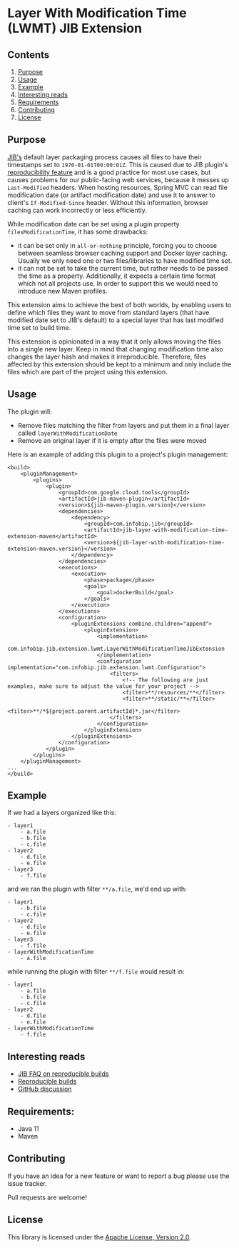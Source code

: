# Layer With Modification Time (LWMT) JIB Extension

## Contents
1. [Purpose](#purpose)
2. [Usage](#usage)
3. [Example](#example)
4. [Interesting reads](#reads)
5. [Requirements](#requirements)
6. [Contributing](#contributing)
7. [License](#license)


## Purpose <a name="purpose"></a>

[JIB's](https://github.com/GoogleContainerTools/jib) default layer packaging process causes all files to have their 
timestamps set to `1970-01-01T00:00:01Z`. This is caused due to JIB plugin's 
[reproducibility feature](https://github.com/GoogleContainerTools/jib/blob/master/docs/faq.md#why-is-my-image-created-48-years-ago) 
and is a good practice for most use cases, but causes problems for our public-facing web services, because it messes up `Last-Modified` headers.
When hosting resources, Spring MVC can read file modification date (or artifact modification date) and use it to answer 
to client's `If-Modified-Since` header. Without this information, browser caching can work incorrectly or less efficiently.

While modification date can be set using a plugin property `filesModificationTime`, it has some drawbacks:
- it can be set only in `all-or-nothing` principle, forcing you to choose between seamless browser caching support and 
  Docker layer caching. Usually we only need one or two files/libraries to have modified time set.
- it can not be set to take the current time, but rather needs to be passed the time as a property. Additionally, it 
  expects a certain time format which not all projects use. In order to support this we would need to introduce new 
  Maven profiles.

This extension aims to achieve the best of both worlds, by enabling users to define which files they want to move from
standard layers (that have modified date set to JIB's default) to a special layer that has last modified time set to 
build time.

This extension is opinionated in a way that it only allows moving the files into a single new layer. Keep in mind that 
changing modification time also changes the layer hash and makes it irreproducible. Therefore, files affected by this
extension should be kept to a minimum and only include the files which are part of the project using this extension.

## Usage <a name="usage"></a>

The plugin will:
- Remove files matching the filter from layers and put them in a final layer called `layerWithModificationDate`
- Remove an original layer if it is empty after the files were moved

Here is an example of adding this plugin to a project's plugin management:
```
<build>
    <pluginManagement>
        <plugins>
            <plugin>
                <groupId>com.google.cloud.tools</groupId>
                <artifactId>jib-maven-plugin</artifactId>
                <version>${jib-maven-plugin.version}</version>
                <dependencies>
                    <dependency>
                        <groupId>com.infobip.jib</groupId>
                        <artifactId>jib-layer-with-modification-time-extension-maven</artifactId>
                        <version>${jib-layer-with-modification-time-extension-maven.version}</version>
                    </dependency>
                </dependencies>
                <executions>
                    <execution>
                        <phase>package</phase>
                        <goals>
                            <goal>dockerBuild</goal>
                        </goals>
                    </execution>
                </executions>
                <configuration>
                    <pluginExtensions combine.children="append">
                        <pluginExtension>
                            <implementation>
                                com.infobip.jib.extension.lwmt.LayerWithModificationTimeJibExtension
                            </implementation>
                            <configuration implementation="com.infobip.jib.extension.lwmt.Configuration">
                                <filters>
                                    <!-- The following are just examples, make sure to adjust the value for your project -->
                                    <filter>**/resources/**</filter>
                                    <filter>**/static/**</filter>
                                    <filter>**/*${project.parent.artifactId}*.jar</filter>
                                </filters>
                            </configuration>
                        </pluginExtension>
                    </pluginExtensions>
                </configuration>
            </plugin>
        </plugins>
    </pluginManagement>
...
</build>
```

## Example <a name="example"></a>

If we had a layers organized like this:

```
- layer1
    - a.file
    - b.file
    - c.file
- layer2
    - d.file
    - e.file
- layer3
    - f.file
```

and we ran the plugin with filter `**/a.file`, we'd end up with:

```
- layer1
    - b.file
    - c.file
- layer2
    - d.file
    - e.file
- layer3
    - f.file
- layerWithModificationTime
    - a.file
``` 

while running the plugin with filter `**/f.file` would result in:

```
- layer1
    - a.file
    - b.file
    - c.file
- layer2
    - d.file
    - e.file
- layerWithModificationTime
    - f.file
``` 

## Interesting reads <a name="reads"></a>
- [JIB FAQ on reproducible builds](https://github.com/GoogleContainerTools/jib/blob/master/docs/faq.md#why-is-my-image-created-48-years-ago)
- [Reproducible builds](https://reproducible-builds.org/)
- [GitHub discussion](https://github.com/GoogleContainerTools/jib/issues/2021)

## Requirements: <a name="requirements"></a>

- Java 11
- Maven

## Contributing <a name="contributing"></a>

If you have an idea for a new feature or want to report a bug please use the issue tracker.

Pull requests are welcome!

## License <a name="license"></a>

This library is licensed under the [Apache License, Version 2.0](/LICENSE).
